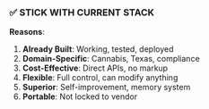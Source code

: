 ### ✅ STICK WITH CURRENT STACK

**Reasons**:

1. **Already Built**: Working, tested, deployed
2. **Domain-Specific**: Cannabis, Texas, compliance
3. **Cost-Effective**: Direct APIs, no markup
4. **Flexible**: Full control, can modify anything
5. **Superior**: Self-improvement, memory system
6. **Portable**: Not locked to vendor
